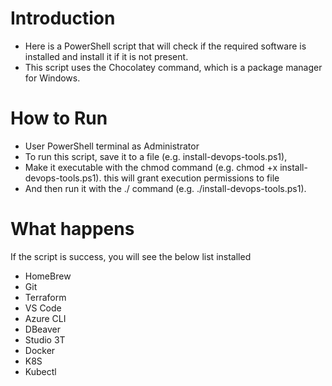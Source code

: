 # Introduction

- Here is a PowerShell script that will check if the required software is installed and install it if it is not present. 
- This script uses the Chocolatey command, which is a package manager for Windows.

# How to Run
- User PowerShell terminal as Administrator
- To run this script, save it to a file (e.g. install-devops-tools.ps1), <br>
- Make it executable with the chmod command (e.g. chmod +x install-devops-tools.ps1). this will grant execution permissions to file <br>
- And then run it with the ./ command (e.g. ./install-devops-tools.ps1).

# What happens

If the script is success, you will see the below list installed
- HomeBrew 
- Git
- Terraform
- VS Code
- Azure CLI
- DBeaver
- Studio 3T
- Docker
- K8S
- Kubectl

